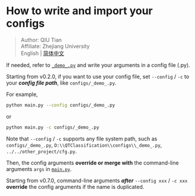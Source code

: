 # How to write and import your configs

> Author: QIU Tian  
> Affiliate: Zhejiang University  
> English | [简体中文](README_zh-CN.md)

If needed, refer to [`_demo_.py`](_demo_.py) and write your arguments in a config file (.py).

Starting from v0.2.0, if you want to use your config file, set `--config` / `-c` to your **_config file path_**,
like `configs/_demo_.py`.

For example,

```bash
python main.py --config configs/_demo_.py
```

or

```bash
python main.py -c configs/_demo_.py
```

Note that `--config` / `-c` supports any file system path, such as `configs/_demo_.py`,
`D:\\QTClassification\\configs\\_demo_.py`, `../../other_project/cfg.py`.

Then, the config arguments **override or merge with** the command-line arguments `args`
in [`main.py`](../main.py).

Starting from v0.7.0, command-line arguments **_after_** `--config xxx` / `-c xxx` **override** the config arguments if
the name is duplicated. 

